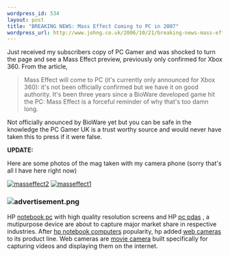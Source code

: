 ```yaml
--- 
wordpress_id: 534
layout: post
title: "BREAKING NEWS: Mass Effect Coming to PC in 2007"
wordpress_url: http://www.johng.co.uk/2006/10/21/breaking-news-mass-effect-coming-to-pc-in-2007/
---
```

Just received my subscribers copy of PC Gamer and was shocked to turn the page and see a Mass Effect preview, previously only confirmed for Xbox 360. From the article,
<blockquote>Mass Effect will come to PC (it's currently only announced for Xbox 360): it's not been officially confirmed but we have it on good authority. It's been three years since a BioWare developed game hit the PC: Mass Effect is a forceful reminder of why that's too damn long.</blockquote>
Not officially anounced by BioWare yet but you can be safe in the knowledge the PC Gamer UK is a trust worthy source and would never have taken this to press if it were false.

<strong>UPDATE:</strong>

Here are some photos of the mag taken with my camera phone (sorry that's all I have here right now)

<a href="http://www.johng.co.uk/wp-content/uploads/2006/10/dsc00306-small.JPG"><img src="http://www.johng.co.uk/wp-content/uploads/2006/10/dsc00306-small.thumbnail.JPG" id="image334" alt="masseffect2" /></a> <a href="http://www.johng.co.uk/wp-content/uploads/2006/10/dsc00301-small.JPG"><img src="http://www.johng.co.uk/wp-content/uploads/2006/10/dsc00301-small.thumbnail.JPG" id="image333" alt="masseffect1" /></a>
<h3><img src="http://www.johng.co.uk/wp-content/uploads/2007/11/advertisement.png" alt="advertisement.png" /></h3>
HP <a href="http://www.mylaptopnow.com">notebook pc</a> with high quality resolution screens and HP <a href="http://www.pdassistant.com">pc pdas</a> , a mutipurpose device are about to capture major market share in respective industries. After <a href="http://www.nextnotebook.com/HP.html">hp notebook computers</a> popularity, hp added <a href="http://www.procamerashot.com/web-cameras.html">web cameras</a> to its product line. Web cameras are <a href="http://www.cameramalls.com/video-cameras/movie-cameras.html">movie camera</a> built specifically for capturing videos and displaying them on the internet.

